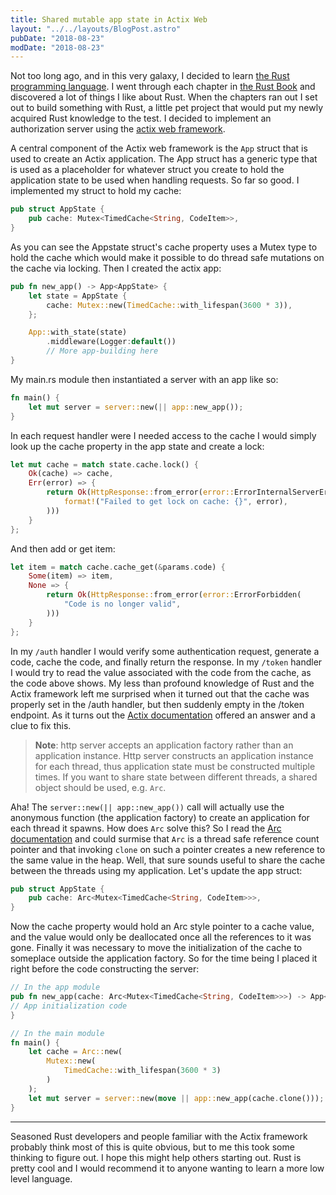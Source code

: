 ```yaml
---
title: Shared mutable app state in Actix Web
layout: "../../layouts/BlogPost.astro"
pubDate: "2018-08-23"
modDate: "2018-08-23"
---
```


Not too long ago, and in this very galaxy, I decided to learn [the Rust programming language](https://www.rust-lang.org/en-US/). I went through each chapter in [the Rust Book](https://doc.rust-lang.org/book/) and discovered a lot of things I like about Rust. When the chapters ran out I set out to build something with Rust, a little pet project that would put my newly acquired Rust knowledge to the test. I decided to implement an authorization server using the [actix web framework](https://actix.rs/).

A central component of the Actix web framework is the `App` struct that is used to create an Actix application. The App struct has a generic type that is used as a placeholder for whatever struct you create to hold the application state to be used when handling requests. So far so good. I implemented my struct to hold my cache:

```rust
pub struct AppState {
    pub cache: Mutex<TimedCache<String, CodeItem>>,
}
```

As you can see the Appstate struct's cache property uses a Mutex type to hold the cache which would make it possible to do thread safe mutations on the cache via locking. Then I created the actix app:

```rust
pub fn new_app() -> App<AppState> {
    let state = AppState {
        cache: Mutex::new(TimedCache::with_lifespan(3600 * 3)),
    };

    App::with_state(state)
        .middleware(Logger:default())
        // More app-building here
}
```

My main.rs module then instantiated a server with an app like so:

```rust
fn main() {
    let mut server = server::new(|| app::new_app());
}
```

In each request handler were I needed access to the cache I would simply look up the cache property in the app state and create a lock:

```rust
let mut cache = match state.cache.lock() {
    Ok(cache) => cache,
    Err(error) => {
        return Ok(HttpResponse::from_error(error::ErrorInternalServerError(
            format!("Failed to get lock on cache: {}", error),
        )))
    }
};
```

And then add or get item:

```rust
let item = match cache.cache_get(&params.code) {
    Some(item) => item,
    None => {
        return Ok(HttpResponse::from_error(error::ErrorForbidden(
            "Code is no longer valid",
        )))
    }
};
```

In my `/auth` handler I would verify some authentication request, generate a code, cache the code, and finally return the response. In my `/token` handler I would try to read the value associated with the code from the cache, as the code above shows. My less than profound knowledge of Rust and the Actix framework left me surprised when it turned out that the cache was properly set in the /auth handler, but then suddenly empty in the /token endpoint. As it turns out the [Actix documentation](https://actix.rs/docs/application/) offered an answer and a clue to fix this.

> **Note**: http server accepts an application factory rather than an application instance. Http server constructs an application instance for each thread, thus application state must be constructed multiple times. If you want to share state between different threads, a shared object should be used, e.g. `Arc`.

Aha! The `server::new(|| app::new_app())` call will actually use the anonymous function (the application factory) to create an application for each thread it spawns. How does `Arc` solve this? So I read the [Arc documentation](https://doc.rust-lang.org/std/sync/struct.Arc.html) and could surmise that `Arc` is a thread safe reference count pointer and that invoking `clone` on such a pointer creates a new reference to the same value in the heap. Well, that sure sounds useful to share the cache between the threads using my application. Let's update the app struct:

```rust
pub struct AppState {
    pub cache: Arc<Mutex<TimedCache<String, CodeItem>>>,
}
```

Now the cache property would hold an Arc style pointer to a cache value, and the value would only be deallocated once all the references to it was gone. Finally it was necessary to move the initialization of the cache to someplace outside the application factory. So for the time being I placed it right before the code constructing the server:

```rust
// In the app module
pub fn new_app(cache: Arc<Mutex<TimedCache<String, CodeItem>>>) -> App<AppState> {
// App initialization code
}

// In the main module
fn main() {
    let cache = Arc::new(
        Mutex::new(
            TimedCache::with_lifespan(3600 * 3)
        )
    );
    let mut server = server::new(move || app::new_app(cache.clone()));
}
```

---

Seasoned Rust developers and people familiar with the Actix framework probably think most of this is quite obvious, but to me this took some thinking to figure out. I hope this might help others starting out. Rust is pretty cool and I would recommend it to anyone wanting to learn a more low level language.
